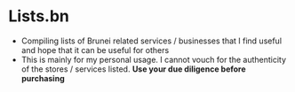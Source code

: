 
# Lists.bn

- Compiling lists of Brunei related services / businesses that I find useful and hope that it can be useful for others
- This is mainly for my personal usage. I cannot vouch for the authenticity of the stores / services listed. **Use your due diligence before purchasing**

